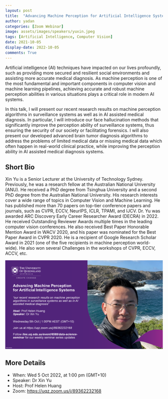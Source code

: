 ```yaml
---
layout: post
title:  "Advancing Machine Perception for Artificial Intelligence Systems"
author: yadan
categories: [Zoom Webinar]
image: assets/images/speakers/yuxin.jpeg
tags: [Artificial Intelligence, Computer Vision]
date: 2021-10-05
display-date: 2022-10-05
comments: True
---
```

Artificial intelligence (AI) techniques have impacted on our lives profoundly, such as providing more secured and resilient social environments and assisting more accurate medical diagnosis. As machine perception is one of the most fundamental and important components in computer vision and machine learning pipelines, achieving accurate and robust machine perception abilities in various situations plays a critical role in modern AI systems.

In this talk, I will present our recent research results on machine perception algorithms in surveillance systems as well as in AI assisted medical diagnosis. In particular, I will introduce our face hallucination methods that significantly improve the perception ability of surveillance systems, thus ensuring the security of our society or facilitating forensics. I will also present our developed advanced brain tumor diagnosis algorithms to address the problems of limited medical data or missing medical data which often happen in real-world clinical practice, while improving the perception ability in AI assisted medical diagnosis systems.

## Short Bio

Xin Yu is a Senior Lecturer at the University of Technology Sydney. Previously, he was a research fellow at the Australian National University (ANU). He received a PhD degree from Tsinghua University and a second PhD degree from the Australian National University. His research interests cover a wide range of topics in Computer Vision and Machine Learning. He has published more than 70 papers on top-tier conference papers and journals, such as CVPR, ECCV, NeurIPS, ICLR, TPAMI, and IJCV. Dr. Yu was awarded ARC Discovery Early Career Researcher Award (DECRA) in 2022. He received Outstanding Reviewer Awards multiple times in the leading computer vision conferences. He also received Best Paper Honorable Mention Award in WACV 2020, and his paper was nominated for the Best Paper Award in CVPR 2020. He is a recipient of Google Research Scholar Award in 2021 (one of the five recipients in machine perception world-wide). He also won several Challenges in the workshops of CVPR, ECCV, ACCV, etc.

![Yuxin-poster](/assets/images/posters/yu-xin-poster.png)

## More Details

+ When: Wed 5 Oct 2022, at 1:00 pm (GMT+10)
+ Speaker: Dr Xin Yu
+ Host: Prof Helen Huang
+ Zoom: https://uqz.zoom.us/j/89362232168

